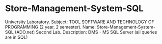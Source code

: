 # Store-Management-System-SQL
University Laboratory. Subject: TOOL SOFTWARE AND TECHNOLOGY OF PROGRAMMING (2 year, 2 semester). Name: Store-Management-System-SQL (ADO.net) Second Lab.
Description: DMS - MS SQL Server (all queries are in SQL)
